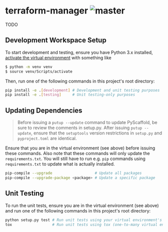 # terraform-manager ![master](https://github.com/cooperwalbrun/terraform-manager/workflows/master/badge.svg)

TODO

## Development Workspace Setup

To start development and testing, ensure you have Python 3.x installed,
[activate the virtual environment](https://docs.python.org/3/tutorial/venv.html#creating-virtual-environments)
with something like

```bash
$ python -m venv venv
$ source venv/Scripts/activate
```

Then, run one of the following commands in this project's root directory:

```bash
pip install -e .[development] # Development and unit testing purposes
pip install -e .[testing]     # Unit testing-only purposes
```

## Updating Dependencies

>Before issuing a `putup --update` command to update PyScaffold, be sure to review the comments in
>setup.py. After issuing `putup --update`, ensure that the `setuptools` version restrictions in
>`setup.py` and `pyproject.toml` are identical.

Ensure that you are in the virtual environment (see above) before issuing these commands. Also note
that these commands will only update the `requirements.txt`. You will still have to run e.g. `pip`
commands using `requirements.txt` to update what is actually installed.

```bash
pip-compile --upgrade                   # Update all packages
pip-compile --upgrade-package <package> # Update a specific package
```

## Unit Testing

To run the unit tests, ensure you are in the virtual environment (see above) and run one of the
following commands in this project's root directory:

```bash
python setup.py test # Run unit tests using your virtual environment's Python interpreter
tox                  # Run unit tests using tox (one-to-many virtual environments)
```
